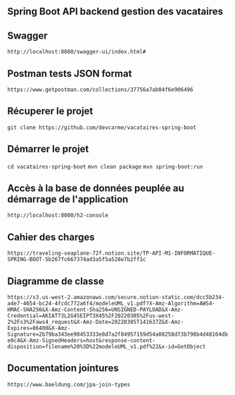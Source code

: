 ## Spring Boot API backend gestion des vacataires ###

## Swagger ##
`http://localhost:8080/swagger-ui/index.html#`


## Postman tests JSON format ##

`https://www.getpostman.com/collections/37756a7ab04f6e906496`

## Récuperer le projet ##
`git clone https://github.com/devcarme/vacataires-spring-boot`

## Démarrer le projet ##
`cd vacataires-spring-boot`
`mvn clean package`
`mvn spring-boot:run`

## Accès à la base de données peuplée au démarrage de l'application ##
`http://localhost:8080/h2-console`

## Cahier des charges ##
`https://traveling-seaplane-72f.notion.site/TP-API-M1-INFORMATIQUE-SPRING-BOOT-5b267fc667374ad3a5f5a528e7b2ff1c`

## Diagramme de classe ## 
`https://s3.us-west-2.amazonaws.com/secure.notion-static.com/dcc5b234-a4e7-4654-bc24-4fcdc772a6f4/modeleUML_v1.pdf?X-Amz-Algorithm=AWS4-HMAC-SHA256&X-Amz-Content-Sha256=UNSIGNED-PAYLOAD&X-Amz-Credential=AKIAT73L2G45EIPT3X45%2F20220305%2Fus-west-2%2Fs3%2Faws4_request&X-Amz-Date=20220305T141637Z&X-Amz-Expires=86400&X-Amz-Signature=2b79ba343ee90453333e8d7a2f84957159d54a08258d73b798b4d48164dbe0c4&X-Amz-SignedHeaders=host&response-content-disposition=filename%20%3D%22modeleUML_v1.pdf%22&x-id=GetObject`


## Documentation jointures ##
`https://www.baeldung.com/jpa-join-types`

